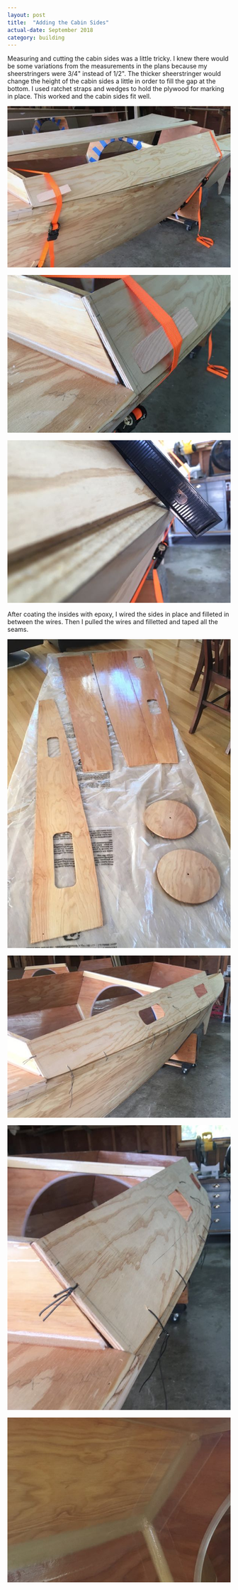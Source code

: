 ```yaml
---
layout: post
title:  "Adding the Cabin Sides"
actual-date: September 2018
category: building
---
```


Measuring and cutting the cabin sides was a little tricky. I knew there would be some variations from the measurements in the plans because my sheerstringers were 3/4" instead of 1/2". The thicker sheerstringer would change the height of the cabin sides a little in order to fill the gap at the bottom. I used ratchet straps and wedges to hold the plywood for marking in place. This worked and the cabin sides fit well.

![Fitting Cabinside](/assets/images/cabin-1-fitting-1.jpg)

![Fitting Cabinside](/assets/images/cabin-1-fitting-2.jpg)

![Making Sure Angle of Side Is Correct at Sheerstringer](/assets/images/cabin-1-bevel.jpg)

After coating the insides with epoxy, I wired the sides in place and filleted in between the wires. Then I pulled the wires and filletted and taped all the seams.

![Coating Insides](/assets/images/cabin-1-coating.jpg)

![Wiring Cabinside](/assets/images/cabin-1-gluing-1.jpg)

![Wiring Cabinside](/assets/images/cabin-1-gluing-2.jpg)

![Fillet and Tape](/assets/images/cabin-1-taped.jpg)
